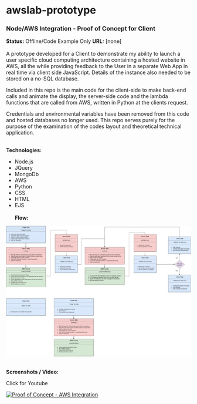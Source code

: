 # awslab-prototype
### Node/AWS Integration - Proof of Concept for Client

**Status:** Offline/Code Example Only
**URL:** [none]
<br/> <br/>
A prototype developed for a Client to demonstrate my ability to launch a user specific cloud computing architecture containing a hosted website in AWS, all the while providing feedback to the User in a separate Web App in real time via client side JavaScript. Details of the instance also needed to be stored on a no-SQL database.   

Included in this repo is the main code for the client-side to make back-end calls and animate the display, the server-side code and the lambda functions that are called from AWS, written in Python at the clients request.

Credentials and environmental variables have been removed from this code and hosted databases no longer used. This repo serves purely for the purpose of the examination of the codes layout and theoretical technical application.  
<br/> 

**Technologies:**

 - Node.js
 - JQuery
 - MongoDb
 - AWS
 - Python
 - CSS
 - HTML
 - EJS
<br/> <br/>
 **Flow:**

 <img src="https://github.com/curtchapman-codeExamples/awslab-prototype/blob/master/design/flow.jpg?raw=true" width="800">
<br/> <br/>

**Screenshots / Video:**

Click for Youtube <br/>

[![Proof of Concept - AWS Integration](https://i.ytimg.com/an_webp/gEasNbd5OCo/mqdefault_6s.webp?du=3000&sqp=CJTyn_oF&rs=AOn4CLB0NPXAYD7ZBLsfMEzijrQFHPr9cw)](https://www.youtube.com/watch?v=gEasNbd5OCo)


